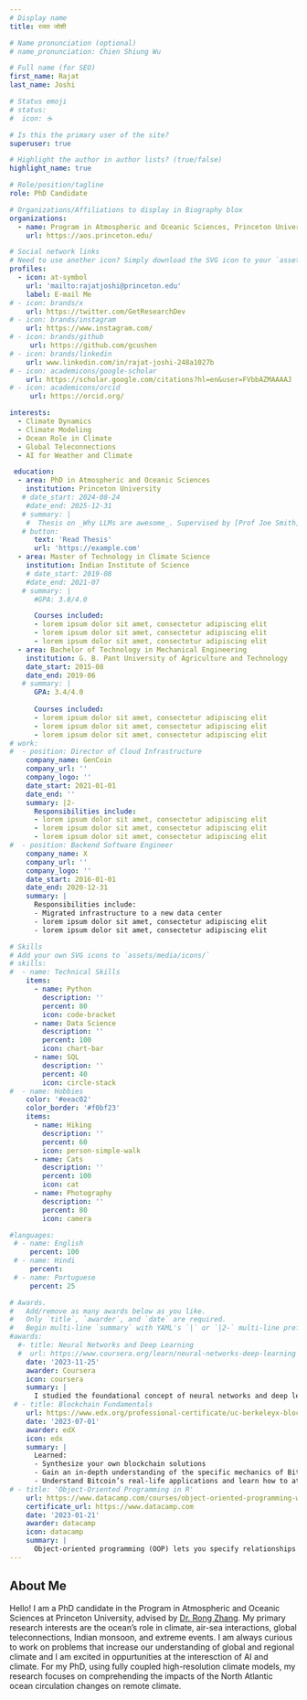 ```yaml
---
# Display name
title: रजत जोशी

# Name pronunciation (optional)
# name_pronunciation: Chien Shiung Wu

# Full name (for SEO)
first_name: Rajat
last_name: Joshi

# Status emoji
# status:
#  icon: ☕️

# Is this the primary user of the site?
superuser: true

# Highlight the author in author lists? (true/false)
highlight_name: true

# Role/position/tagline
role: PhD Candidate 

# Organizations/Affiliations to display in Biography blox
organizations:
  - name: Program in Atmospheric and Oceanic Sciences, Princeton University
    url: https://aos.princeton.edu/

# Social network links
# Need to use another icon? Simply download the SVG icon to your `assets/media/icons/` folder.
profiles:
  - icon: at-symbol
    url: 'mailto:rajatjoshi@princeton.edu'
    label: E-mail Me
# - icon: brands/x
    url: https://twitter.com/GetResearchDev
# - icon: brands/instagram
    url: https://www.instagram.com/
# - icon: brands/github
     url: https://github.com/gcushen
# - icon: brands/linkedin
    url: www.linkedin.com/in/rajat-joshi-248a1027b
# - icon: academicons/google-scholar
    url: https://scholar.google.com/citations?hl=en&user=FVbbAZMAAAAJ
# - icon: academicons/orcid
     url: https://orcid.org/

interests:
  - Climate Dynamics
  - Climate Modeling
  - Ocean Role in Climate
  - Global Teleconnections
  - AI for Weather and Climate

 education:
  - area: PhD in Atmospheric and Oceanic Sciences
    institution: Princeton University
   # date_start: 2024-08-24
    #date_end: 2025-12-31 
   # summary: |
    #  Thesis on _Why LLMs are awesome_. Supervised by [Prof Joe Smith](https://example.com). Presented papers at 5 IEEE conferences with the contributions being published in 2 Springer journals.
   # button:
      text: 'Read Thesis'
      url: 'https://example.com'
  - area: Master of Technology in Climate Science
    institution: Indian Institute of Science
    # date_start: 2019-08
    #date_end: 2021-07
   # summary: |
      #GPA: 3.8/4.0

      Courses included:
      - lorem ipsum dolor sit amet, consectetur adipiscing elit
      - lorem ipsum dolor sit amet, consectetur adipiscing elit
      - lorem ipsum dolor sit amet, consectetur adipiscing elit
  - area: Bachelor of Technology in Mechanical Engineering
    institution: G. B. Pant University of Agriculture and Technology
    date_start: 2015-08
    date_end: 2019-06
   # summary: |
      GPA: 3.4/4.0
      
      Courses included:
      - lorem ipsum dolor sit amet, consectetur adipiscing elit
      - lorem ipsum dolor sit amet, consectetur adipiscing elit
      - lorem ipsum dolor sit amet, consectetur adipiscing elit
# work:
#  - position: Director of Cloud Infrastructure
    company_name: GenCoin
    company_url: ''
    company_logo: ''
    date_start: 2021-01-01
    date_end: ''
    summary: |2-
      Responsibilities include:
      - lorem ipsum dolor sit amet, consectetur adipiscing elit
      - lorem ipsum dolor sit amet, consectetur adipiscing elit
      - lorem ipsum dolor sit amet, consectetur adipiscing elit
#  - position: Backend Software Engineer
    company_name: X
    company_url: ''
    company_logo: ''
    date_start: 2016-01-01
    date_end: 2020-12-31
    summary: |
      Responsibilities include:
      - Migrated infrastructure to a new data center
      - lorem ipsum dolor sit amet, consectetur adipiscing elit
      - lorem ipsum dolor sit amet, consectetur adipiscing elit

# Skills
# Add your own SVG icons to `assets/media/icons/`
# skills:
#  - name: Technical Skills
    items:
      - name: Python
        description: ''
        percent: 80
        icon: code-bracket
      - name: Data Science
        description: ''
        percent: 100
        icon: chart-bar
      - name: SQL
        description: ''
        percent: 40
        icon: circle-stack
#  - name: Hobbies
    color: '#eeac02'
    color_border: '#f0bf23'
    items:
      - name: Hiking
        description: ''
        percent: 60
        icon: person-simple-walk
      - name: Cats
        description: ''
        percent: 100
        icon: cat
      - name: Photography
        description: ''
        percent: 80
        icon: camera

#languages:
 # - name: English
     percent: 100
 # - name: Hindi
     percent: 
 # - name: Portuguese
     percent: 25

# Awards.
#   Add/remove as many awards below as you like.
#   Only `title`, `awarder`, and `date` are required.
#   Begin multi-line `summary` with YAML's `|` or `|2-` multi-line prefix and indent 2 spaces below.
#awards:
  #- title: Neural Networks and Deep Learning
  #  url: https://www.coursera.org/learn/neural-networks-deep-learning
    date: '2023-11-25'
    awarder: Coursera
    icon: coursera
    summary: |
      I studied the foundational concept of neural networks and deep learning. By the end, I was familiar with the significant technological trends driving the rise of deep learning; build, train, and apply fully connected deep neural networks; implement efficient (vectorized) neural networks; identify key parameters in a neural network’s architecture; and apply deep learning to your own applications.
 # - title: Blockchain Fundamentals
    url: https://www.edx.org/professional-certificate/uc-berkeleyx-blockchain-fundamentals
    date: '2023-07-01'
    awarder: edX
    icon: edx
    summary: |
      Learned:
      - Synthesize your own blockchain solutions
      - Gain an in-depth understanding of the specific mechanics of Bitcoin
      - Understand Bitcoin’s real-life applications and learn how to attack and destroy Bitcoin, Ethereum, smart contracts and Dapps, and alternatives to Bitcoin’s Proof-of-Work consensus algorithm
# - title: 'Object-Oriented Programming in R'
    url: https://www.datacamp.com/courses/object-oriented-programming-with-s3-and-r6-in-r
    certificate_url: https://www.datacamp.com
    date: '2023-01-21'
    awarder: datacamp
    icon: datacamp
    summary: |
      Object-oriented programming (OOP) lets you specify relationships between functions and the objects that they can act on, helping you manage complexity in your code. This is an intermediate level course, providing an introduction to OOP, using the S3 and R6 systems. S3 is a great day-to-day R programming tool that simplifies some of the functions that you write. R6 is especially useful for industry-specific analyses, working with web APIs, and building GUIs.
---
```


## About Me

Hello! I am a PhD candidate in the Program in Atmospheric and Oceanic Sciences at Princeton University, advised by [Dr. Rong Zhang](https://www.gfdl.noaa.gov/rong-zhang-homepage/). My primary research interests are the ocean’s role in climate, air-sea interactions, global teleconnections, Indian monsoon, and extreme events. I am always curious to work on problems that increase our understanding of global and regional climate and I am excited in oppurtunities at the interesction of AI and climate. For my PhD, using fully coupled high-resolution climate models, my research focuses on comprehending the impacts of the North Atlantic ocean circulation changes on remote climate.

